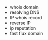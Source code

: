 - whois domain
- resolving DNS
- IP whois record
- reverse IP
- ip reputation  
- fast flux domain  
